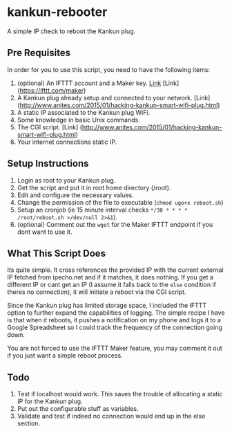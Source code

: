 # kankun-rebooter
A simple IP check to reboot the Kankun plug.

## Pre Requisites

In order for you to use this script, you need to have the following items:

1. (optional) An IFTTT account and a Maker key. [Link](http://www.makeuseof.com/tag/ifttt-connect-anything-maker-channel/) [Link] (https://ifttt.com/maker)
2. A Kankun plug already setup and connected to your network. [Link] (http://www.anites.com/2015/01/hacking-kankun-smart-wifi-plug.html)
3. A static IP associated to the Kankun plug WiFi. 
4. Some knowledge in basic Unix commands.
5. The CGI script. [Link] (http://www.anites.com/2015/01/hacking-kankun-smart-wifi-plug.html)
6. Your internet connections static IP.

## Setup Instructions

1. Login as root to your Kankun plug.
2. Get the script and put it in root home directory (/root).
3. Edit and configure the necessary values.
4. Change the permission of the file to executable (`chmod ugo+x reboot.sh`)
5. Setup an cronjob (ie 15 minute interval checks `*/30 * * * * /root/reboot.sh >/dev/null 2>&1`).
6. (optional) Comment out the `wget` for the Maker IFTTT endpoint if you dont want to use it. 

## What This Script Does

Its quite simple. It cross references the provided IP with the current external IP fetched from ipecho.net and if it matches, it does nothing. If you get a different IP or cant get an IP (I assume it falls back to the `else` condition if theres no connection), it will initiate a reboot via the CGI script. 

Since the Kankun plug has limited storage space, I included the IFTTT option to further expand the capabilities of logging. The simple recipe I have is that when it reboots, it pushes a notification on my phone and logs it to a Google Spreadsheet so I could track the frequency of the connection going down.

You are not forced to use the IFTTT Maker feature, you may comment it out if you just want a simple reboot process. 

## Todo

1. Test if localhost would work. This saves the trouble of allocating a static IP for the Kankun plug.
2. Put out the configurable stuff as variables. 
3. Validate and test if indeed no connection would end up in the else section. 
